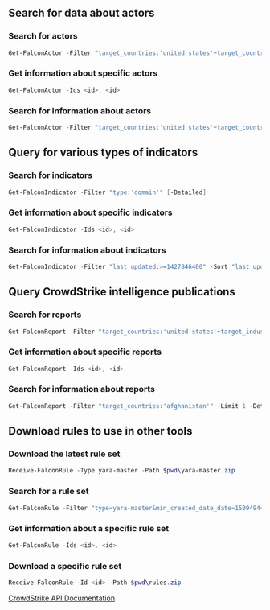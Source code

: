 ## Search for data about actors

### Search for actors

```powershell
Get-FalconActor -Filter "target_countries:'united states'+target_countries:'canada'+target_industries:'government'"
```

### Get information about specific actors

```powershell
Get-FalconActor -Ids <id>, <id>
```

### Search for information about actors

```powershell
Get-FalconActor -Filter "target_countries:'united states'+target_countries:'canada'+target_industries:'government'" -Limit 1 -Detailed
```

## Query for various types of indicators

### Search for indicators

```powershell
Get-FalconIndicator -Filter "type:'domain'" [-Detailed]
```

### Get information about specific indicators

```powershell
Get-FalconIndicator -Ids <id>, <id>
```

### Search for information about indicators

```powershell
Get-FalconIndicator -Filter "last_updated:>=1427846400" -Sort "last_updated|asc" -Detailed
```

## Query CrowdStrike intelligence publications

### Search for reports

```powershell
Get-FalconReport -Filter "target_countries:'united states'+target_industries:'government'"
```

### Get information about specific reports

```powershell
Get-FalconReport -Ids <id>, <id>
```

### Search for information about reports

```powershell
Get-FalconReport -Filter "target_countries:'afghanistan'" -Limit 1 -Detailed
```
## Download rules to use in other tools

### Download the latest rule set

```powershell
Receive-FalconRule -Type yara-master -Path $pwd\yara-master.zip
```

### Search for a rule set

```powershell
Get-FalconRule -Filter "type=yara-master&min_created_date_date=1509494400" -Limit 3
```

### Get information about a specific rule set

```powershell
Get-FalconRule -Ids <id>, <id>
```

### Download a specific rule set

```powershell
Receive-FalconRule -Id <id> -Path $pwd\rules.zip
```

[CrowdStrike API Documentation](https://falcon.crowdstrike.com/support/documentation/72/intel-apis)